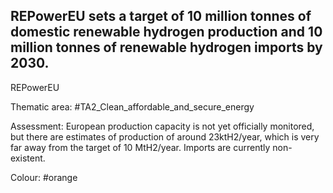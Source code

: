 ## REPowerEU sets a target of 10 million tonnes of domestic renewable hydrogen production and 10 million tonnes of renewable hydrogen imports by 2030.
REPowerEU

Thematic area: #TA2_Clean_affordable_and_secure_energy

Assessment: European production capacity is not yet officially monitored, but there are estimates of production of around 23ktH2/year, which is very far away from the target of 10 MtH2/year. Imports are currently non-existent.

Colour: #orange